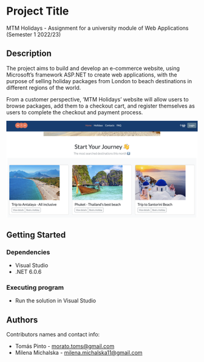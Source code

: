 # Project Title

MTM Holidays - Assignment for a university module of Web Applications (Semester 1 2022/23)

## Description

The project aims to build and develop an e-commerce website, using Microsoft’s framework ASP.NET to create web applications, with the purpose of selling holiday packages from London to beach destinations in different regions of the world. 

From a customer perspective, ’MTM Holidays’ website will allow users to browse packages, add them to a checkout cart, and register themselves as users to complete the checkout and payment process. 

![Screenshot](https://github.com/tomas-ribeiro-pinto/MTM_Project/blob/main/Screenshot.png)

## Getting Started

### Dependencies

* Visual Studio
* .NET 6.0.6

### Executing program

* Run the solution in Visual Studio

## Authors

Contributors names and contact info:

* Tomás Pinto - morato.toms@gmail.com
* Milena Michalska - milena.michalska11@gmail.com
